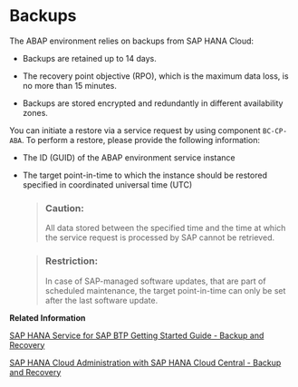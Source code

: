 <!-- loioab4f1086295847eda5be678ba68907e2 -->

# Backups

The ABAP environment relies on backups from SAP HANA Cloud:

-   Backups are retained up to 14 days.

-   The recovery point objective \(RPO\), which is the maximum data loss, is no more than 15 minutes.

-   Backups are stored encrypted and redundantly in different availability zones.


You can initiate a restore via a service request by using component `BC-CP-ABA`. To perform a restore, please provide the following information:

-   The ID \(GUID\) of the ABAP environment service instance

-   The target point-in-time to which the instance should be restored specified in coordinated universal time \(UTC\)

    > ### Caution:  
    > All data stored between the specified time and the time at which the service request is processed by SAP cannot be retrieved.

    > ### Restriction:  
    > In case of SAP-managed software updates, that are part of scheduled maintenance, the target point-in-time can only be set after the last software update.


**Related Information**  


[SAP HANA Service for SAP BTP Getting Started Guide - Backup and Recovery](https://help.sap.com/viewer/cc53ad464a57404b8d453bbadbc81ceb/Cloud/en-US/addc108e3aad4ee7b4f20a02d454eefd.html)

[SAP HANA Cloud Administration with SAP HANA Cloud Central - Backup and Recovery](https://help.sap.com/viewer/9ae9104a46f74a6583ce5182e7fb20cb/hanacloud/en-US/89d71f01daca4ecaaa069d6a060167f5.html)

